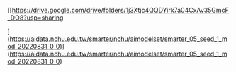 [[https://drive.google.com/drive/folders/1j3Xtjc4QQDYirk7a04CxAv35GmcF_DO8?usp=sharing

](https://aidata.nchu.edu.tw/smarter/nchu/aimodelset/smarter_05_seed_1_mod_20220831_0_0)](https://aidata.nchu.edu.tw/smarter/nchu/aimodelset/smarter_05_seed_1_mod_20220831_0_0)
